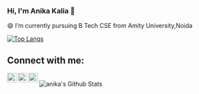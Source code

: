 ### Hi, I'm Anika Kalia 👋


😄 I’m currently pursuing B Tech CSE from Amity University,Noida


[![Top Langs](https://github-readme-stats.vercel.app/api/top-langs/?username=anika16)](https://github.com/anika16/github-readme-stats)

## Connect with me:

[<img align="left" alt="codeSTACKr | Twitter" width="22px" src="https://cdn.jsdelivr.net/npm/simple-icons@v3/icons/twitter.svg" />][twitter]
[<img align="left" alt="codeSTACKr | LinkedIn" width="22px" src="https://cdn.jsdelivr.net/npm/simple-icons@v3/icons/linkedin.svg" />][linkedin]
[<img align="left" alt="codeSTACKr | Codechef" width="22px" src="https://cdn.jsdelivr.net/npm/simple-icons@v3/icons/codechef.svg" />][codechef]

<br />

<img align="left" alt="anika's Github Stats" src="https://github-readme-stats.vercel.app/api?username=anika16&show_icons=true&hide_border=true" />


[twitter]: https://mobile.twitter.com/anika_kalia
[linkedin]: https://www.linkedin.com/in/anika-kalia-6074aa1a4/
[codechef]:https://www.codechef.com/users/anika_kalia
